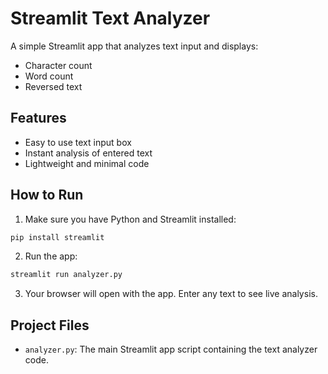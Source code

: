 # Streamlit Text Analyzer

A simple Streamlit app that analyzes text input and displays:

- Character count
- Word count
- Reversed text


## Features

- Easy to use text input box
- Instant analysis of entered text
- Lightweight and minimal code


## How to Run

1. Make sure you have Python and Streamlit installed:
```bash
pip install streamlit
```

2. Run the app:
```bash
streamlit run analyzer.py
```

3. Your browser will open with the app. Enter any text to see live analysis.

## Project Files

- `analyzer.py`: The main Streamlit app script containing the text analyzer code.





